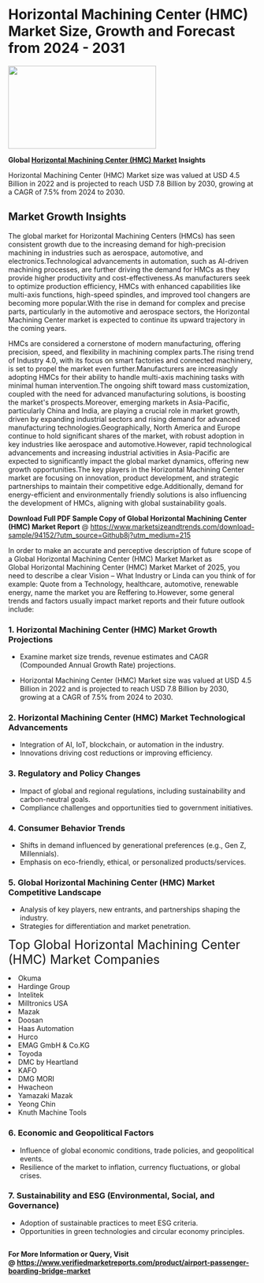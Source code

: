 <H1>Horizontal Machining Center (HMC) Market Size, Growth and Forecast from 2024 - 2031</H1><img class="aligncenter size-medium wp-image-584254" src="https://thirdeyenews.in/wp-content/uploads/2024/09/Global-Market-Research-300x168.jpeg" alt="" width="300" height="168" /><p><strong>Global&nbsp;<a href="https://www.marketsizeandtrends.com/download-sample/94152/?utm_source=Github8j?utm_medium=215">Horizontal Machining Center (HMC) Market</a> Insights</strong></p><p>Horizontal Machining Center (HMC) Market size was valued at USD 4.5 Billion in 2022 and is projected to reach USD 7.8 Billion by 2030, growing at a CAGR of 7.5% from 2024 to 2030.</p><p><h2>Market Growth Insights</h2> <p>The global market for Horizontal Machining Centers (HMCs) has seen consistent growth due to the increasing demand for high-precision machining in industries such as aerospace, automotive, and electronics.Technological advancements in automation, such as AI-driven machining processes, are further driving the demand for HMCs as they provide higher productivity and cost-effectiveness.As manufacturers seek to optimize production efficiency, HMCs with enhanced capabilities like multi-axis functions, high-speed spindles, and improved tool changers are becoming more popular.With the rise in demand for complex and precise parts, particularly in the automotive and aerospace sectors, the Horizontal Machining Center market is expected to continue its upward trajectory in the coming years.</p> <p>HMCs are considered a cornerstone of modern manufacturing, offering precision, speed, and flexibility in machining complex parts.The rising trend of Industry 4.0, with its focus on smart factories and connected machinery, is set to propel the market even further.Manufacturers are increasingly adopting HMCs for their ability to handle multi-axis machining tasks with minimal human intervention.The ongoing shift toward mass customization, coupled with the need for advanced manufacturing solutions, is boosting the market's prospects.Moreover, emerging markets in Asia-Pacific, particularly China and India, are playing a crucial role in market growth, driven by expanding industrial sectors and rising demand for advanced manufacturing technologies.Geographically, North America and Europe continue to hold significant shares of the market, with robust adoption in key industries like aerospace and automotive.However, rapid technological advancements and increasing industrial activities in Asia-Pacific are expected to significantly impact the global market dynamics, offering new growth opportunities.The key players in the Horizontal Machining Center market are focusing on innovation, product development, and strategic partnerships to maintain their competitive edge.Additionally, demand for energy-efficient and environmentally friendly solutions is also influencing the development of HMCs, aligning with global sustainability goals.<p><span class=""><strong>Download Full PDF Sample Copy of Global Horizontal Machining Center (HMC) Market Report</strong> @ <a href="https://www.marketsizeandtrends.com/download-sample/94152/?utm_source=Github8j?utm_medium=215" target="_blank">https://www.marketsizeandtrends.com/download-sample/94152/?utm_source=Github8j?utm_medium=215</a></span></p><p>In order to make an accurate and perceptive description of future scope of a Global&nbsp;Horizontal Machining Center (HMC) Market Market as Global&nbsp;Horizontal Machining Center (HMC) Market Market of 2025, you need to describe a clear Vision &ndash; What Industry or Linda can you think of for example: Quote from a Technology, healthcare, automotive, renewable energy, name the market you are Reffering to.However, some general trends and factors usually impact market reports and their future outlook include:</p><h3>1.&nbsp;<strong>Horizontal Machining Center (HMC) Market Growth Projections</strong></h3><ul><li>Examine market size trends, revenue estimates and CAGR (Compounded Annual Growth Rate) projections.</li><li><p>Horizontal Machining Center (HMC) Market size was valued at USD 4.5 Billion in 2022 and is projected to reach USD 7.8 Billion by 2030, growing at a CAGR of 7.5% from 2024 to 2030.</p></li></ul><h3>2.&nbsp;<strong>Horizontal Machining Center (HMC) Market Technological Advancements</strong></h3><ul><li>Integration of AI, IoT, blockchain, or automation in the industry.</li><li>Innovations driving cost reductions or improving efficiency.</li></ul><h3>3.&nbsp;<strong>Regulatory and Policy Changes</strong></h3><ul><li>Impact of global and regional regulations, including sustainability and carbon-neutral goals.</li><li>Compliance challenges and opportunities tied to government initiatives.</li></ul><h3>4.&nbsp;<strong>Consumer Behavior Trends</strong></h3><ul><li>Shifts in demand influenced by generational preferences (e.g., Gen Z, Millennials).</li><li>Emphasis on eco-friendly, ethical, or personalized products/services.</li></ul><h3>5.&nbsp;<strong>Global Horizontal Machining Center (HMC) Market Competitive Landscape</strong></h3><ul><li>Analysis of key players, new entrants, and partnerships shaping the industry.</li><li>Strategies for differentiation and market penetration.</li></ul><p data-pm-slice="1 1 []"><span style="color: inherit; font-family: inherit; font-size: 25px;">Top Global Horizontal Machining Center (HMC) Market Companies</span></p><div class="" data-test-id=""><p><li>Okuma</li><li> Hardinge Group</li><li> Intelitek</li><li> Milltronics USA</li><li> Mazak</li><li> Doosan</li><li> Haas Automation</li><li> Hurco</li><li> EMAG GmbH & Co.KG</li><li> Toyoda</li><li> DMC by Heartland</li><li> KAFO</li><li> DMG MORI</li><li> Hwacheon</li><li> Yamazaki Mazak</li><li> Yeong Chin</li><li> Knuth Machine Tools</li></p></div><h3>6.&nbsp;<strong>Economic and Geopolitical Factors</strong></h3><ul><li>Influence of global economic conditions, trade policies, and geopolitical events.</li><li>Resilience of the market to inflation, currency fluctuations, or global crises.</li></ul><h3>7.&nbsp;<strong>Sustainability and ESG (Environmental, Social, and Governance)</strong></h3><ul><li>Adoption of sustainable practices to meet ESG criteria.</li><li>Opportunities in green technologies and circular economy principles.</li></ul><h2><strong style="font-size: 14px;">For More Information or Query, Visit @&nbsp;</strong><a style="background-color: #ffffff; font-size: 14px;" href="https://www.marketsizeandtrends.com/report/horizontal-machining-center-hmc-market/" target="_blank">https://www.verifiedmarketreports.com/product/airport-passenger-boarding-bridge-market</a></h2>